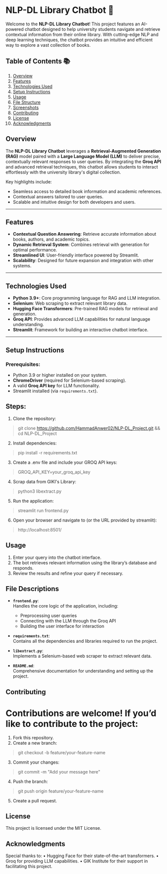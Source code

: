 # NLP-DL Library Chatbot 🚀  

Welcome to the **NLP-DL Library Chatbot**! This project features an AI-powered chatbot designed to help university students navigate and retrieve contextual information from their online library. With cutting-edge NLP and deep learning techniques, the chatbot provides an intuitive and efficient way to explore a vast collection of books.  

## Table of Contents 📚  
1. [Overview](#overview)  
2. [Features](#features)  
3. [Technologies Used](#technologies-used)  
4. [Setup Instructions](#setup-instructions)  
5. [Usage](#usage)  
6. [File Structure](#file-structure)  
7. [Screenshots](#screenshots)  
8. [Contributing](#contributing)  
9. [License](#license)  
10. [Acknowledgments](#acknowledgments)  

## Overview 

The **NLP-DL Library Chatbot** leverages a **Retrieval-Augmented Generation (RAG)** model paired with a **Large Language Model (LLM)** to deliver precise, contextually relevant responses to user queries. By integrating the **Groq API** and advanced retrieval techniques, this chatbot allows students to interact effortlessly with the university library's digital collection.  

Key highlights include:  
- Seamless access to detailed book information and academic references.  
- Contextual answers tailored to user queries.  
- Scalable and intuitive design for both developers and users.  

---

## Features  
- **Contextual Question Answering**: Retrieve accurate information about books, authors, and academic topics.  
- **Dynamic Retrieval System**: Combines retrieval with generation for optimal performance.  
- **Streamlined UI**: User-friendly interface powered by Streamlit.  
- **Scalability**: Designed for future expansion and integration with other systems.  

---

## Technologies Used  
- **Python 3.9+**: Core programming language for RAG and LLM integration.  
- **Selenium**: Web scraping to extract relevant library data.  
- **Hugging Face Transformers**: Pre-trained RAG models for retrieval and generation.  
- **Groq API**: Provides advanced LLM capabilities for natural language understanding.  
- **Streamlit**: Framework for building an interactive chatbot interface.  

---

## Setup Instructions  

### Prerequisites:  
- Python 3.9 or higher installed on your system.  
- **ChromeDriver** (required for Selenium-based scraping).  
- A valid **Groq API key** for LLM functionality.  
- Streamlit installed (via `requirements.txt`).  

## Steps:  

1.	Clone the repository:

> git clone https://github.com/HammadAnwer02/NLP-DL_Project.git && cd NLP-DL_Project  

2.	Install dependencies:

> pip install -r requirements.txt  

3.	Create a .env file and include your GROQ API keys:
	
> GROQ_API_KEY=your_groq_api_key

4. Scrap data from GIKI's Library:

> python3 libextract.py

5.	Run the application:

> streamlit run frontend.py

6.	Open your browser and navigate to (or the URL provided by streamlit):

> http://localhost:8501/ 



## Usage 
1.	Enter your query into the chatbot interface.
2.	The bot retrieves relevant information using the library’s database and responds.
3.	Review the results and refine your query if necessary.

## File Descriptions

- **`frontend.py`**:  
  Handles the core logic of the application, including:
  - Preprocessing user queries
  - Connecting with the LLM through the Groq API
  - Building the user interface for interaction  

- **`requirements.txt`**:  
  Contains all the dependencies and libraries required to run the project.

- **`libextract.py`**:  
  Implements a Selenium-based web scraper to extract relevant data.

- **`README.md`**:  
  Comprehensive documentation for understanding and setting up the project.

## Contributing 

# Contributions are welcome! If you’d like to contribute to the project:

1.	Fork this repository.
2.	Create a new branch:

> git checkout -b feature/your-feature-name

3.	Commit your changes:

> git commit -m "Add your message here"

4.	Push the branch:

> git push origin feature/your-feature-name

5.	Create a pull request.

## License 

This project is licensed under the MIT License.

## Acknowledgments

Special thanks to:
	•	Hugging Face for their state-of-the-art transformers.
	•	Groq for providing LLM capabilities.
	•	GIK Institute for their support in facilitating this project.
